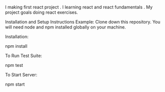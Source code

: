 I making first react project . I learning react and react fundamentals . My project goals doing react exercises.

Installation and Setup Instructions
Example:
Clone down this repository. You will need node and npm installed globally on your machine.

Installation:

npm install

To Run Test Suite:

npm test

To Start Server:

npm start